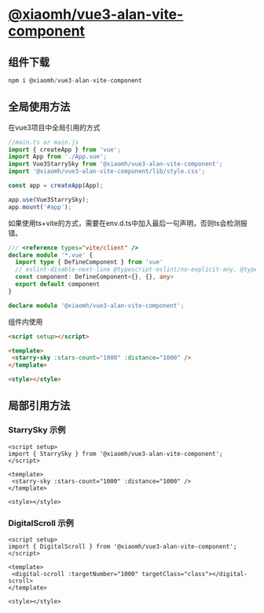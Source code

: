 # [@xiaomh/vue3-alan-vite-component](https://www.npmjs.com/package/@xiaomh/vue3-alan-vite-component)

## 组件下载

```js
npm i @xiaomh/vue3-alan-vite-component
```

## 全局使用方法

在vue3项目中全局引用的方式

``` ts
//main.ts or main.js
import { createApp } from 'vue';
import App from './App.vue';
import Vue3StarrySky from '@xiaomh/vue3-alan-vite-component';
import '@xiaomh/vue3-alan-vite-component/lib/style.css';

const app = createApp(App);

app.use(Vue3StarrySky);
app.mount('#app');
```

如果使用ts+vite的方式，需要在env.d.ts中加入最后一句声明，否则ts会检测报错。

``` ts
/// <reference types="vite/client" />
declare module '*.vue' {
  import type { DefineComponent } from 'vue'
  // eslint-disable-next-line @typescript-eslint/no-explicit-any, @typescript-eslint/ban-types
  const component: DefineComponent<{}, {}, any>
  export default component
}

declare module '@xiaomh/vue3-alan-vite-component';
```

组件内使用

``` html
<script setup></script>

<template>
 <starry-sky :stars-count="1000" :distance="1000" />
</template>

<style></style>
```

## 局部引用方法

### StarrySky 示例

```tsx
<script setup>
import { StarrySky } from '@xiaomh/vue3-alan-vite-component';
</script>

<template>
 <starry-sky :stars-count="1000" :distance="1000" />
</template>

<style></style>
```

### DigitalScroll 示例

```tsx
<script setup>
import { DigitalScroll } from '@xiaomh/vue3-alan-vite-component';
</script>

<template>
 <digital-scroll :targetNumber="1000" targetClass="class"></digital-scroll>
</template>

<style></style>

```
